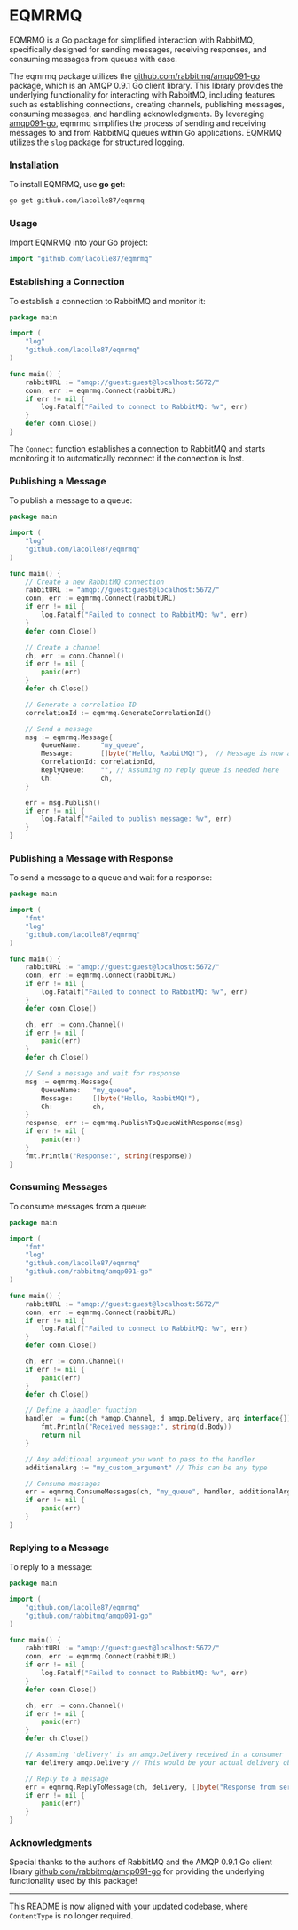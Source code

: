 # EQMRMQ

EQMRMQ is a Go package for simplified interaction with RabbitMQ, specifically designed for sending messages, receiving responses, and consuming messages from queues with ease.

The eqmrmq package utilizes the [github.com/rabbitmq/amqp091-go](https://github.com/rabbitmq/amqp091-go) package, which is an AMQP 0.9.1 Go client library. This library provides the underlying functionality for interacting with RabbitMQ, including features such as establishing connections, creating channels, publishing messages, consuming messages, and handling acknowledgments. By leveraging [amqp091-go](https://github.com/rabbitmq/amqp091-go), eqmrmq simplifies the process of sending and receiving messages to and from RabbitMQ queues within Go applications. EQMRMQ utilizes the `slog` package for structured logging.

### Installation

To install EQMRMQ, use **go get**:

```bash
go get github.com/lacolle87/eqmrmq
```

### Usage

Import EQMRMQ into your Go project:

```go
import "github.com/lacolle87/eqmrmq"
```

### Establishing a Connection

To establish a connection to RabbitMQ and monitor it:

```go
package main

import (
	"log"
	"github.com/lacolle87/eqmrmq"
)

func main() {
	rabbitURL := "amqp://guest:guest@localhost:5672/"
	conn, err := eqmrmq.Connect(rabbitURL)
	if err != nil {
		log.Fatalf("Failed to connect to RabbitMQ: %v", err)
	}
	defer conn.Close()
}
```

The `Connect` function establishes a connection to RabbitMQ and starts monitoring it to automatically reconnect if the connection is lost.

### Publishing a Message

To publish a message to a queue:

```go
package main

import (
	"log"
	"github.com/lacolle87/eqmrmq"
)

func main() {
    // Create a new RabbitMQ connection
    rabbitURL := "amqp://guest:guest@localhost:5672/"
    conn, err := eqmrmq.Connect(rabbitURL)
    if err != nil {
        log.Fatalf("Failed to connect to RabbitMQ: %v", err)
    }
    defer conn.Close()

    // Create a channel
    ch, err := conn.Channel()
    if err != nil {
        panic(err)
    }
    defer ch.Close()

    // Generate a correlation ID
    correlationId := eqmrmq.GenerateCorrelationId()

    // Send a message
    msg := eqmrmq.Message{
        QueueName:     "my_queue",
        Message:       []byte("Hello, RabbitMQ!"),  // Message is now a byte slice
        CorrelationId: correlationId,
        ReplyQueue:    "", // Assuming no reply queue is needed here
        Ch:            ch,
    }

    err = msg.Publish()
    if err != nil {
        log.Fatalf("Failed to publish message: %v", err)
    }
}
```

### Publishing a Message with Response

To send a message to a queue and wait for a response:

```go
package main

import (
	"fmt"
	"log"
	"github.com/lacolle87/eqmrmq"
)

func main() {
    rabbitURL := "amqp://guest:guest@localhost:5672/"
    conn, err := eqmrmq.Connect(rabbitURL)
    if err != nil {
        log.Fatalf("Failed to connect to RabbitMQ: %v", err)
    }
    defer conn.Close()

    ch, err := conn.Channel()
    if err != nil {
        panic(err)
    }
    defer ch.Close()

    // Send a message and wait for response
    msg := eqmrmq.Message{
        QueueName:   "my_queue",
        Message:     []byte("Hello, RabbitMQ!"),
        Ch:          ch,
    }
    response, err := eqmrmq.PublishToQueueWithResponse(msg)
    if err != nil {
        panic(err)
    }
    fmt.Println("Response:", string(response))
}
```

### Consuming Messages

To consume messages from a queue:

```go
package main

import (
	"fmt"
	"log"
	"github.com/lacolle87/eqmrmq"
	"github.com/rabbitmq/amqp091-go"
)

func main() {
    rabbitURL := "amqp://guest:guest@localhost:5672/"
    conn, err := eqmrmq.Connect(rabbitURL)
    if err != nil {
        log.Fatalf("Failed to connect to RabbitMQ: %v", err)
    }
    defer conn.Close()

    ch, err := conn.Channel()
    if err != nil {
        panic(err)
    }
    defer ch.Close()

    // Define a handler function
    handler := func(ch *amqp.Channel, d amqp.Delivery, arg interface{}) error {
        fmt.Println("Received message:", string(d.Body))
        return nil
    }

    // Any additional argument you want to pass to the handler
    additionalArg := "my_custom_argument" // This can be any type

    // Consume messages
    err = eqmrmq.ConsumeMessages(ch, "my_queue", handler, additionalArg)
    if err != nil {
        panic(err)
    }
}
```

### Replying to a Message

To reply to a message:

```go
package main

import (
	"github.com/lacolle87/eqmrmq"
	"github.com/rabbitmq/amqp091-go"
)

func main() {
    rabbitURL := "amqp://guest:guest@localhost:5672/"
    conn, err := eqmrmq.Connect(rabbitURL)
    if err != nil {
        log.Fatalf("Failed to connect to RabbitMQ: %v", err)
    }
    defer conn.Close()

    ch, err := conn.Channel()
    if err != nil {
        panic(err)
    }
    defer ch.Close()

    // Assuming 'delivery' is an amqp.Delivery received in a consumer
    var delivery amqp.Delivery // This would be your actual delivery object

    // Reply to a message
    err = eqmrmq.ReplyToMessage(ch, delivery, []byte("Response from server"))
    if err != nil {
        panic(err)
    }
}
```

### Acknowledgments

Special thanks to the authors of RabbitMQ and the AMQP 0.9.1 Go client library [github.com/rabbitmq/amqp091-go](https://github.com/rabbitmq/amqp091-go) for providing the underlying functionality used by this package!

---

This README is now aligned with your updated codebase, where `ContentType` is no longer required.